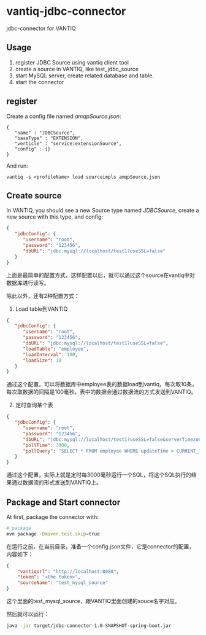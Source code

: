 # vantiq-jdbc-connector
jdbc-connector for VANTIQ


## Usage
1. register JDBC Source using vantiq client tool 
2. create a source in VANTIQ, like test_jdbc_source
3. start MySQL server, create related database and table.
4. start the connector

## register
Create a config file named *amqpSource.json*:
```
{
   "name" : "JDBCSource",
   "baseType" : "EXTENSION",
   "verticle" : "service:extensionSource",
   "config" : {}
}
```

And run:
```
vantiq -s <profileName> load sourceimpls amqpSource.json
```

## Create source
In VANTIQ, you should see a new Source type named *JDBCSource*, create a new source with this type, and config:
```json
{
   "jdbcConfig": {
      "username": "root",
      "password": "123456",
      "dbURL": "jdbc:mysql://localhost/test1?useSSL=false"
   }
}
```
上面是最简单的配置方式，这样配置以后，就可以通过这个source在vantiq中对数据库进行读写。

除此以外，还有2种配置方式：
1. Load table到VANTIQ
```json
{
   "jdbcConfig": {
      "username": "root",
      "password": "123456",
      "dbURL": "jdbc:mysql://localhost/test1?useSSL=false",
      "loadTable": "employee",
      "loadInterval": 100,
      "loadSize": 10
   }
}
```
通过这个配置，可以将数据库中employee表的数据load到vantiq，每次取10条，每次取数据的间隔是100毫秒。表中的数据会通过数据流的方式发送到VANTIQ。

2. 定时查询某个表
```json
{
   "jdbcConfig": {
      "username": "root",
      "password": "123456",
      "dbURL": "jdbc:mysql://localhost/test1?useSSL=false&serverTimezone=UTC",
      "pollTime": 3000,
      "pollQuery": "SELECT * FROM employee WHERE updateTime > CURRENT_TIMESTAMP - INTERVAL 3 SECOND"
   }
}
```
通过这个配置，实际上就是定时每3000毫秒运行一个SQL，将这个SQL执行的结果通过数据流的形式发送到VANTIQ上。


## Package and Start connector
At first, package the connector with:
```bash
# package
mvn package -Dmaven.test.skip=true 
```

在运行之前，在当前目录，准备一个config.json文件，它是connector的配置，内容如下：
```json
{
    "vantiqUrl": "http://localhost:8080",
    "token": "<the token>",
    "sourceName": "test_mysql_source"
}
```
这个里面的test_mysql_source，跟VANTIQ里面创建的souce名字对应。

然后就可以运行：
```bash
java -jar target/jdbc-connector-1.0-SNAPSHOT-spring-boot.jar
```

